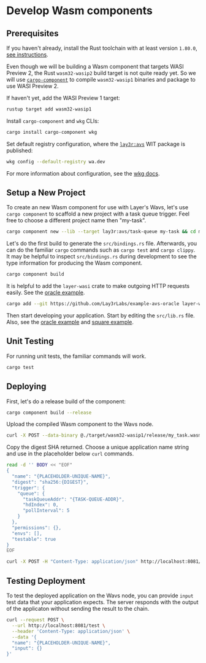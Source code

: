 # Develop Wasm components

## Prerequisites

If you haven't already, install the Rust toolchain with at least version `1.80.0`,
[see instructions](https://www.rust-lang.org/tools/install).

Even though we will be building a Wasm component that targets WASI Preview 2, the Rust
`wasm32-wasip2` build target is not quite ready yet. So we will use
[`cargo-component`](https://github.com/bytecodealliance/cargo-component) to compile
`wasm32-wasip1` binaries and package to use WASI Preview 2.

If haven't yet, add the WASI Preview 1 target:
```bash
rustup target add wasm32-wasip1
```

Install `cargo-component` and `wkg` CLIs:
```bash
cargo install cargo-component wkg
```

Set default registry configuration, where the [`lay3r:avs`](https://wa.dev/lay3r:avs)
WIT package is published:
```bash
wkg config --default-registry wa.dev
```
For more information about configuration, see
the [wkg docs](https://github.com/bytecodealliance/wasm-pkg-tools).


## Setup a New Project

To create an new Wasm component for use with Layer's Wavs, let's use `cargo component`
to scaffold a new project with a task queue trigger. Feel free to choose a different project
name then "my-task".

```bash
cargo component new --lib --target lay3r:avs/task-queue my-task && cd my-task
```

Let's do the first build to generate the `src/bindings.rs` file. Afterwards, you can do the
familiar `cargo` commands such as `cargo test` and `cargo clippy`. It may be helpful to inspect
`src/bindings.rs` during development to see the type information for producing the Wasm component.

```bash
cargo component build
```

It is helpful to add the `layer-wasi` crate to make outgoing HTTP requests easily. See the
[oracle example](https://github.com/Lay3rLabs/example-avs-oracle/tree/main/wasi/oracle-example).


```bash
cargo add --git https://github.com/Lay3rLabs/example-avs-oracle layer-wasi
```

Then start developing your application. Start by editing the `src/lib.rs` file. Also, see
the [oracle example](https://github.com/Lay3rLabs/example-avs-oracle/tree/main/wasi/oracle-example)
and [square example](https://github.com/Lay3rLabs/avs-toolkit/tree/main/wasi/square).


## Unit Testing

For running unit tests, the familiar commands will work.

```bash
cargo test
```

## Deploying

First, let's do a release build of the component:

```bash
cargo component build --release
```

Upload the compiled Wasm component to the Wavs node.
```bash
curl -X POST --data-binary @./target/wasm32-wasip1/release/my_task.wasm http://localhost:8081/upload
```

Copy the digest SHA returned.
Choose a unique application name string and use in the placeholder below `curl` commands.

```bash
read -d '' BODY << "EOF"
{
  "name": "{PLACEHOLDER-UNIQUE-NAME}",
  "digest": "sha256:{DIGEST}",
  "trigger": {
    "queue": {
      "taskQueueAddr": "{TASK-QUEUE-ADDR}",
      "hdIndex": 0,
      "pollInterval": 5
    }
  },
  "permissions": {},
  "envs": [],
  "testable": true
}
EOF

curl -X POST -H "Content-Type: application/json" http://localhost:8081/app -d "$BODY"
```

## Testing Deployment

To test the deployed application on the Wavs node, you can provide `input` test data
that your application expects. The server responds with the output of the applicaton without
sending the result to the chain.

```bash
curl --request POST \
  --url http://localhost:8081/test \
  --header 'Content-Type: application/json' \
  --data '{
  "name": "{PLACEHOLDER-UNIQUE-NAME}",
  "input": {}
}'
```
